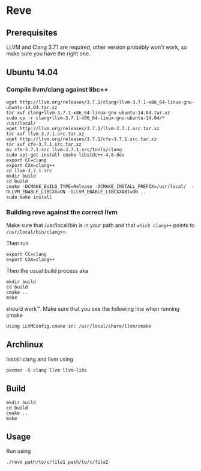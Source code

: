 # Reve

## Prerequisites

LLVM and Clang 3.7.1 are required, other version probably won't work,
so make sure you have the right one.

## Ubuntu 14.04

### Compile llvm/clang against libc++

```
wget http://llvm.org/releases/3.7.1/clang+llvm-3.7.1-x86_64-linux-gnu-ubuntu-14.04.tar.xz
tar xvf clang+llvm-3.7.1-x86_64-linux-gnu-ubuntu-14.04.tar.xz
sudo cp -r clang+llvm-3.7.1-x86_64-linux-gnu-ubuntu-14.04/* /usr/local/
wget http://llvm.org/releases/3.7.1/llvm-3.7.1.src.tar.xz
tar xvf llvm-3.7.1.src.tar.xz
wget http://llvm.org/releases/3.7.1/cfe-3.7.1.src.tar.xz
tar xvf cfe-3.7.1.src.tar.xz
mv cfe-3.7.1.src llvm-3.7.1.src/tools/clang
sudo apt-get install cmake libstdc++-4.8-dev
export CC=clang
export CXX=clang++
cd llvm-3.7.1.src
mkdir build
cd build
cmake -DCMAKE_BUILD_TYPE=Release -DCMAKE_INSTALL_PREFIX=/usr/local/  -DLLVM_ENABLE_LIBCXX=ON -DLLVM_ENABLE_LIBCXXABI=ON ..
sudo make install
```

### Building reve against the correct llvm

Make sure that /usr/local/bin is in your path and that `which clang++`
points to `/usr/local/bin/clang++`.

Then run

```
export CC=clang
export CXX=clang++
```

Then the usual build process aka

```
mkdir build
cd build
cmake ..
make
```

should work™. Make sure that you see the following line when running cmake
```
Using LLVMConfig.cmake in: /usr/local/share/llvm/cmake
```

## Archlinux

Install clang and llvm using

```
pacman -S clang llvm llvm-libs
```

## Build

```
mkdir build
cd build
cmake ..
make
```

## Usage

Run using

```
./reve path/to/c/file1 path/to/c/file2
```
